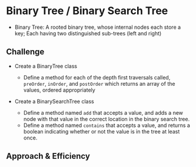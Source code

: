 # Binary Tree / Binary Search Tree
<!-- Short summary or background information -->
- Binary Tree: A rooted binary tree, whose internal nodes each store a key; Each having two distinguished sub-trees (left and right)

## Challenge
<!-- Description of the challenge -->
- Create a BinaryTree class
    - Define a method for each of the depth first traversals called, `preOrder`, `inOrder`, and `postOrder` which returns an array of the values, ordered appropriately

- Create a BinarySearchTree class
    - Define a method named `add` that accepts a value, and adds a new node with that value in the correct location in the binary search tree.
    - Define a method named `contains` that accepts a value, and returns a boolean indicating whether or not the value is in the tree at least once.

## Approach & Efficiency
<!-- What approach did you take? Why? What is the Big O space/time for this approach? -->
